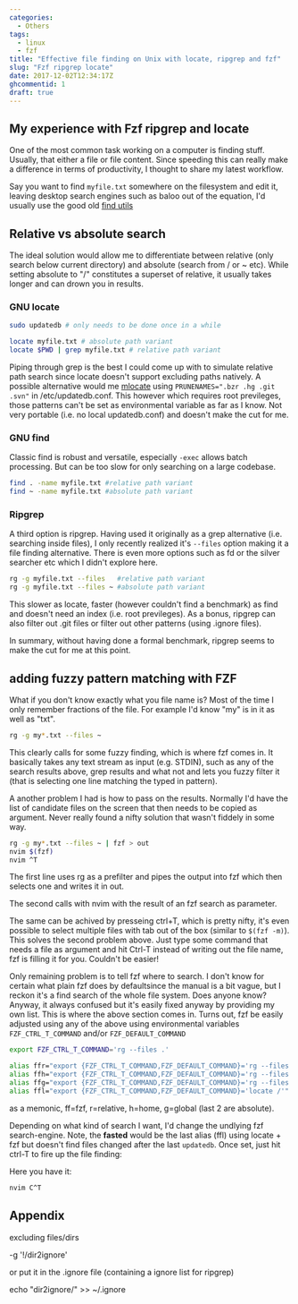 ```yaml
---
categories:
  - Others
tags:
  - linux
  - fzf
title: "Effective file finding on Unix with locate, ripgrep and fzf"
slug: "Fzf ripgrep locate"
date: 2017-12-02T12:34:17Z
ghcommentid: 1
draft: true
---
```

##  My experience with Fzf ripgrep and locate

One of the most common task working on a computer is finding stuff. Usually, that either a file or file content.
Since speeding this can really make a difference in terms of productivity, I thought to share my latest workflow.

Say you want to find `myfile.txt` somewhere on the filesystem and edit it, leaving desktop search engines such as baloo out of the equation, I'd usually use the good old [find utils](https://www.gnu.org/software/findutils/manual/html%5Fmono/find.html#Overview)


## Relative vs absolute search
The ideal solution would allow me to differentiate between relative (only search below current directory) and absolute (search from / or ~ etc).
While setting absolute to "/" constitutes a superset of relative, it usually takes longer and can drown you in results.

### GNU locate
```bash
sudo updatedb # only needs to be done once in a while

locate myfile.txt # absolute path variant
locate $PWD | grep myfile.txt # relative path variant
```
Piping through grep is the best I could come up with to simulate relative path search since locate doesn't support excluding paths natively. 
A possible alternative would me [mlocate](https://serverfault.com/questions/454051/how-can-i-view-updatedb-database-content-and-then-exclude-certain-files-paths) using `PRUNENAMES=".bzr .hg .git .svn"` in /etc/updatedb.conf.
This however which requires root previleges, those patterns can't be set as environmental variable as far as I know.
Not very portable (i.e. no local updatedb.conf) and doesn't make the cut for me. 

### GNU find
Classic find is robust and versatile, especially `-exec` allows batch processing.
But can be too slow for only searching on a large codebase.

```bash
find . -name myfile.txt #relative path variant
find ~ -name myfile.txt #absolute path variant
```

### Ripgrep
A third option is ripgrep. 
Having used it originally as a grep alternative (i.e. searching inside files), I only recently realized it's `--files` option making it a file finding alternative.
There is even more options such as fd or the silver searcher etc which I didn't explore here. 

```bash
rg -g myfile.txt --files   #relative path variant
rg -g myfile.txt --files ~ #absolute path variant
```

This slower as locate, faster (however couldn't find a benchmark) as find and doesn't need an index (i.e. root previleges).
As a bonus, ripgrep can also filter out .git files or filter out other patterns (using .ignore files). 

In summary, without having done a formal benchmark, ripgrep seems to make the cut for me at this point.


## adding fuzzy pattern matching with FZF

What if you don't know exactly what you file name is? Most of the time I only remember fractions of the file.
For example I'd know "my" is in it as well as "txt".


```bash
rg -g my*.txt --files ~
```

This clearly calls for some fuzzy finding, which is where fzf comes in.
It basically takes any text stream as input (e.g. STDIN), such as any of the search results above, grep results and what not and lets you fuzzy filter it (that is selecting one line matching the typed in pattern).

A another problem I had is how to pass on the results. Normally I'd have the list of candidate files on the screen that then needs to be copied as argument. Never really found a nifty solution that wasn't fiddely in some way. 



```bash
rg -g my*.txt --files ~ | fzf > out
nvim $(fzf)
nvim ^T
```
The first line uses rg as a prefilter and pipes the output into fzf which then selects one and writes it in out.

The second calls with nvim with the result of an fzf search as parameter. 

The same can be achived by presseing ctrl+T, which is pretty nifty, it's even possible to select multiple files with tab out of the box (similar to `$(fzf -m)`). This solves the second problem above. Just type some command that needs a file as argument and hit Ctrl-T instead of writing out the file name, fzf is filling it for you. 
Couldn't be easier!

Only remaining problem is to tell fzf where to search.
I don't know for certain what plain fzf does by defaultsince the manual is a bit vague, but I reckon it's a find search of the whole file system. 
Does anyone know? Anyway, it always confused but it's easily fixed anyway by providing my own list.
This is where the above section comes in. Turns out, fzf be easily adjusted using any of the above using environmental variables `FZF_CTRL_T_COMMAND` and/or `FZF_DEFAULT_COMMAND`

```bash
export FZF_CTRL_T_COMMAND='rg --files .'
```

```bash
alias ffr="export {FZF_CTRL_T_COMMAND,FZF_DEFAULT_COMMAND}='rg --files .'"
alias ffh="export {FZF_CTRL_T_COMMAND,FZF_DEFAULT_COMMAND}='rg --files $HOME'"
alias ffg="export {FZF_CTRL_T_COMMAND,FZF_DEFAULT_COMMAND}='rg --files /'"
alias ffl="export {FZF_CTRL_T_COMMAND,FZF_DEFAULT_COMMAND}='locate /'"
```
as a memonic, ff=fzf, r=relative, h=home, g=global (last 2 are absolute).

Depending on what kind of search I want, I'd change the undlying fzf search-engine.
Note, the **fasted** would be the last alias (ffl) using locate + fzf but doesn't find files changed after the last `updatedb`.
Once set, just hit ctrl-T to fire up the file finding:


Here you have it:

```bash
nvim C^T
```



## Appendix
excluding files/dirs

-g '!/dir2ignore'

or put it in the .ignore file (containing a ignore list for ripgrep)

echo "dir2ignore/" >> ~/.ignore


